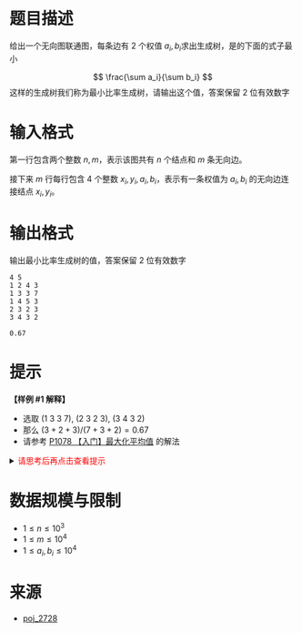 # 题目描述

给出一个无向图联通图，每条边有 2 个权值 $a_i, b_i$求出生成树，是的下面的式子最小

$$
\frac{\sum a_i}{\sum b_i}
$$
这样的生成树我们称为最小比率生成树，请输出这个值，答案保留 2 位有效数字

# 输入格式
第一行包含两个整数 $n, m$，表示该图共有 $n$ 个结点和 $m$ 条无向边。

接下来 $m$ 行每行包含 4 个整数 $x_i,y_i,a_i, b_i$，表示有一条权值为 $a_i, b_i$ 的无向边连接结点 $x_i,y_i$。


# 输出格式

输出最小比率生成树的值，答案保留 2 位有效数字

```input1
4 5
1 2 4 3
1 3 3 7
1 4 5 3
2 3 2 3
3 4 3 2
```

```output1
0.67
```

# 提示 
**【样例 #1 解释】**
* 选取 (1 3 3 7), (2 3 2 3), (3 4 3 2)
* 那么 $(3+2+3)/(7+3+2)=0.67$
* 请参考 [P1078  【入门】最大化平均值](https://www.gzezoi.cn/d/gzezoi2023/record/65e5679fed4b2cdd87fae0f4) 的解法

<details>
<summary><font color="#FF0000">请思考后再点击查看提示</font></summary>

</details>

# 数据规模与限制
* $1 \leq n \leq 10^3$
* $1 \leq m \leq 10^4$
* $1 \leq a_i, b_i \leq 10^4$

# 来源
* [poj_2728](http://poj.org/problem?id=2728)
